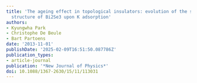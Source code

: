 ```yaml
---
title: 'The ageing effect in topological insulators: evolution of the surface electronic
  structure of Bi2Se3 upon K adsorption'
authors:
- Kyungwha Park
- Christophe De Beule
- Bart Partoens
date: '2013-11-01'
publishDate: '2025-02-09T16:51:50.087786Z'
publication_types:
- article-journal
publication: '*New Journal of Physics*'
doi: 10.1088/1367-2630/15/11/113031
---
```

